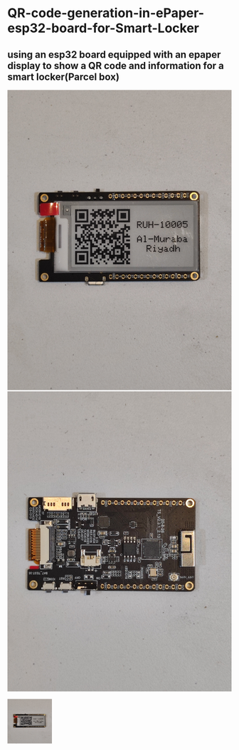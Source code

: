 # QR-code-generation-in-ePaper-esp32-board-for-Smart-Locker

## using an esp32 board equipped with an epaper display to show a QR code and information for a smart locker(Parcel box)

![alt text](Pictures/IMG_20230715_172858.jpg "Front picture of the board with QR code and Information displayed")
![alt text](Pictures/IMG_20230715_172932.jpg "Back picture of the board")

<img src="Pictures/IMG_20230715_172858.jpg" width="100" height="100">

